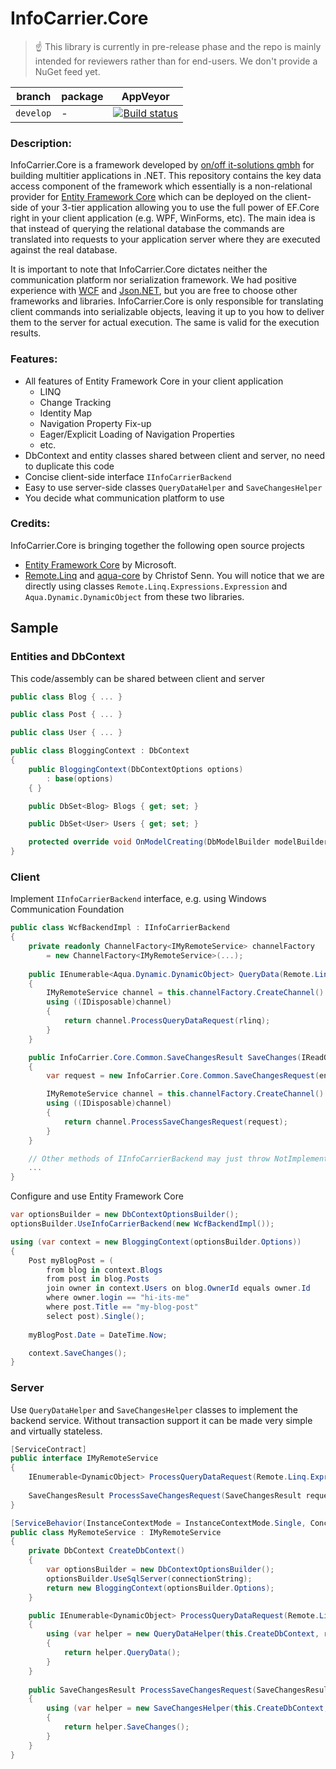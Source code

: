 # InfoCarrier.Core

> :point_up: This library is currently in pre-release phase and the repo is mainly intended for reviewers rather than for end-users. We don't provide a NuGet feed yet.

| branch | package | AppVeyor |
| --- | --- | --- |
| `develop` | - | [![Build status](https://ci.appveyor.com/api/projects/status/7jd134yd7m2w035h/branch/develop?svg=true)](https://ci.appveyor.com/project/azabluda/infocarrier-core/branch/develop) |



### Description:
InfoCarrier.Core is a framework developed by [on/off it-solutions gmbh](http://www.onoff-it-solutions.info) for building multitier applications in .NET. This repository contains the key data access component of the framework which essentially is a non-relational provider for [Entity Framework Core](https://github.com/aspnet/EntityFramework) which can be deployed on the client-side of your 3-tier application allowing you to use the full power of EF.Core right in your client application (e.g. WPF, WinForms, etc). The main idea is that instead of querying the relational database the commands are translated into requests to your application server where they are executed against the real database.

It is important to note that InfoCarrier.Core dictates neither the communication platform nor serialization framework. We had positive experience with [WCF](https://msdn.microsoft.com/en-us/library/ms731082.aspx) and [Json.NET](http://www.newtonsoft.com/json), but you are free to choose other frameworks and libraries. InfoCarrier.Core is only responsible for translating client commands into serializable objects, leaving it up to you how to deliver them to the server for actual execution. The same is valid for the execution results.

### Features:
* All features of Entity Framework Core in your client application
  * LINQ
  * Change Tracking
  * Identity Map
  * Navigation Property Fix-up
  * Eager/Explicit Loading of Navigation Properties
  * etc.
* DbContext and entity classes shared between client and server, no need to duplicate this code
* Concise client-side interface `IInfoCarrierBackend`
* Easy to use server-side classes `QueryDataHelper` and `SaveChangesHelper`
* You decide what communication platform to use

### Credits:
InfoCarrier.Core is bringing together the following open source projects
* [Entity Framework Core](https://github.com/aspnet/EntityFramework) by Microsoft.
* [Remote.Linq](https://github.com/6bee/Remote.Linq) and [aqua-core](https://github.com/6bee/aqua-core) by Christof Senn. You will notice that we are directly using classes `Remote.Linq.Expressions.Expression` and `Aqua.Dynamic.DynamicObject` from these two libraries.

## Sample

### Entities and DbContext

This code/assembly can be shared between client and server
```C#
public class Blog { ... }

public class Post { ... }

public class User { ... }

public class BloggingContext : DbContext
{
    public BloggingContext(DbContextOptions options)
        : base(options)
    { }

    public DbSet<Blog> Blogs { get; set; }

    public DbSet<User> Users { get; set; }

    protected override void OnModelCreating(DbModelBuilder modelBuilder) { ... }
}
```

### Client

Implement `IInfoCarrierBackend` interface, e.g. using Windows Communication Foundation
```C#
public class WcfBackendImpl : IInfoCarrierBackend
{
    private readonly ChannelFactory<IMyRemoteService> channelFactory
        = new ChannelFactory<IMyRemoteService>(...);
    
    public IEnumerable<Aqua.Dynamic.DynamicObject> QueryData(Remote.Linq.Expressions.Expression rlinq)
    {
        IMyRemoteService channel = this.channelFactory.CreateChannel()
        using ((IDisposable)channel)
        {
            return channel.ProcessQueryDataRequest(rlinq);
        }
    }

    public InfoCarrier.Core.Common.SaveChangesResult SaveChanges(IReadOnlyList<IUpdateEntry> entries)
    {
        var request = new InfoCarrier.Core.Common.SaveChangesRequest(entries);

        IMyRemoteService channel = this.channelFactory.CreateChannel()
        using ((IDisposable)channel)
        {
            return channel.ProcessSaveChangesRequest(request);
        }
    }

    // Other methods of IInfoCarrierBackend may just throw NotImplementedException for now
    ...
}
```

Configure and use Entity Framework Core
```C#
var optionsBuilder = new DbContextOptionsBuilder();
optionsBuilder.UseInfoCarrierBackend(new WcfBackendImpl());

using (var context = new BloggingContext(optionsBuilder.Options))
{
    Post myBlogPost = (
        from blog in context.Blogs
        from post in blog.Posts
        join owner in context.Users on blog.OwnerId equals owner.Id
        where owner.login == "hi-its-me"
        where post.Title == "my-blog-post"
        select post).Single();
    
    myBlogPost.Date = DateTime.Now;

    context.SaveChanges();
}
```

### Server

Use `QueryDataHelper` and `SaveChangesHelper` classes to implement the backend service. Without transaction support it can be made very simple and virtually stateless.

```C#
[ServiceContract]
public interface IMyRemoteService
{
    IEnumerable<DynamicObject> ProcessQueryDataRequest(Remote.Linq.Expressions.Expression rlinq);
    
    SaveChangesResult ProcessSaveChangesRequest(SaveChangesResult request);
}

[ServiceBehavior(InstanceContextMode = InstanceContextMode.Single, ConcurrencyMode = ConcurrencyMode.Multiple)]
public class MyRemoteService : IMyRemoteService
{
    private DbContext CreateDbContext()
    {
        var optionsBuilder = new DbContextOptionsBuilder();
        optionsBuilder.UseSqlServer(connectionString);
        return new BloggingContext(optionsBuilder.Options);
    }

    public IEnumerable<DynamicObject> ProcessQueryDataRequest(Remote.Linq.Expressions.Expression rlinq)
    {
        using (var helper = new QueryDataHelper(this.CreateDbContext, rlinq))
        {
            return helper.QueryData();
        }
    }
    
    public SaveChangesResult ProcessSaveChangesRequest(SaveChangesResult request)
    {
        using (var helper = new SaveChangesHelper(this.CreateDbContext, request))
        {
            return helper.SaveChanges();
        }
    }
}
```
